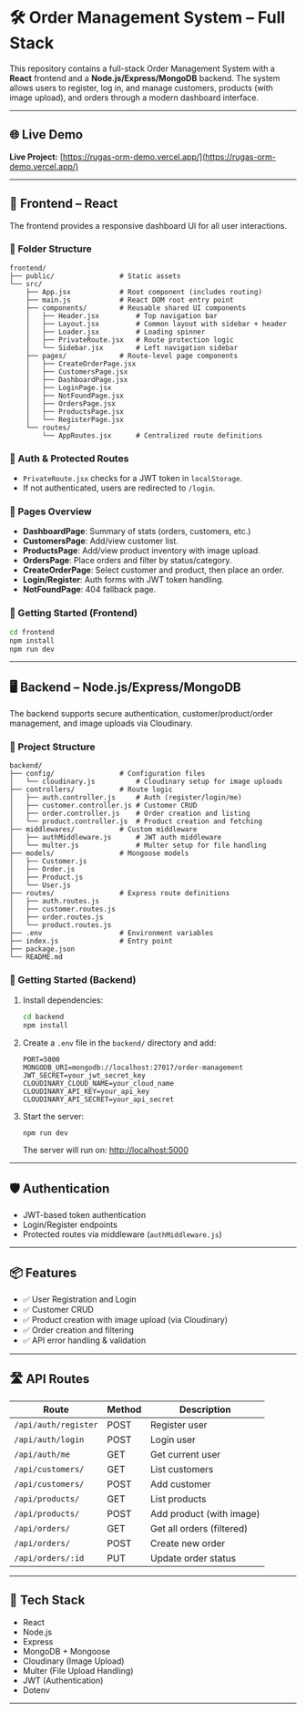 # 🛠️ Order Management System – Full Stack

This repository contains a full-stack Order Management System with a **React** frontend and a **Node.js/Express/MongoDB** backend. The system allows users to register, log in, and manage customers, products (with image upload), and orders through a modern dashboard interface.

---

## 🌐 Live Demo

**Live Project:** [https://rugas-orm-demo.vercel.app/](https://rugas-orm-demo.vercel.app/)

---

## 🌈 Frontend – React

The frontend provides a responsive dashboard UI for all user interactions.

### 📁 Folder Structure

```
frontend/
├── public/                # Static assets
└── src/
    ├── App.jsx            # Root component (includes routing)
    ├── main.js            # React DOM root entry point
    ├── components/        # Reusable shared UI components
    │   ├── Header.jsx         # Top navigation bar
    │   ├── Layout.jsx         # Common layout with sidebar + header
    │   ├── Loader.jsx         # Loading spinner
    │   ├── PrivateRoute.jsx   # Route protection logic
    │   └── Sidebar.jsx        # Left navigation sidebar
    ├── pages/             # Route-level page components
    │   ├── CreateOrderPage.jsx
    │   ├── CustomersPage.jsx
    │   ├── DashboardPage.jsx
    │   ├── LoginPage.jsx
    │   ├── NotFoundPage.jsx
    │   ├── OrdersPage.jsx
    │   ├── ProductsPage.jsx
    │   └── RegisterPage.jsx
    └── routes/
        └── AppRoutes.jsx      # Centralized route definitions
```

### 🔐 Auth & Protected Routes

- `PrivateRoute.jsx` checks for a JWT token in `localStorage`.
- If not authenticated, users are redirected to `/login`.

### 🔄 Pages Overview

- **DashboardPage**: Summary of stats (orders, customers, etc.)
- **CustomersPage**: Add/view customer list.
- **ProductsPage**: Add/view product inventory with image upload.
- **OrdersPage**: Place orders and filter by status/category.
- **CreateOrderPage**: Select customer and product, then place an order.
- **Login/Register**: Auth forms with JWT token handling.
- **NotFoundPage**: 404 fallback page.

### 🚀 Getting Started (Frontend)

```bash
cd frontend
npm install
npm run dev
```

---

## 🖥️ Backend – Node.js/Express/MongoDB

The backend supports secure authentication, customer/product/order management, and image uploads via Cloudinary.

### 📁 Project Structure

```
backend/
├── config/                # Configuration files
│   └── cloudinary.js          # Cloudinary setup for image uploads
├── controllers/           # Route logic
│   ├── auth.controller.js     # Auth (register/login/me)
│   ├── customer.controller.js # Customer CRUD
│   ├── order.controller.js    # Order creation and listing
│   └── product.controller.js  # Product creation and fetching
├── middlewares/           # Custom middleware
│   ├── authMiddleware.js      # JWT auth middleware
│   └── multer.js              # Multer setup for file handling
├── models/                # Mongoose models
│   ├── Customer.js
│   ├── Order.js
│   ├── Product.js
│   └── User.js
├── routes/                # Express route definitions
│   ├── auth.routes.js
│   ├── customer.routes.js
│   ├── order.routes.js
│   └── product.routes.js
├── .env                   # Environment variables
├── index.js               # Entry point
├── package.json
└── README.md
```

### 🚀 Getting Started (Backend)

1. Install dependencies:
    ```bash
    cd backend
    npm install
    ```

2. Create a `.env` file in the `backend/` directory and add:
    ```env
    PORT=5000
    MONGODB_URI=mongodb://localhost:27017/order-management
    JWT_SECRET=your_jwt_secret_key
    CLOUDINARY_CLOUD_NAME=your_cloud_name
    CLOUDINARY_API_KEY=your_api_key
    CLOUDINARY_API_SECRET=your_api_secret
    ```

3. Start the server:
    ```bash
    npm run dev
    ```
    The server will run on: [http://localhost:5000](http://localhost:5000)

---

## 🛡️ Authentication

- JWT-based token authentication
- Login/Register endpoints
- Protected routes via middleware (`authMiddleware.js`)

---

## 📦 Features

- ✅ User Registration and Login
- ✅ Customer CRUD
- ✅ Product creation with image upload (via Cloudinary)
- ✅ Order creation and filtering
- ✅ API error handling & validation

---

## 🛣️ API Routes

| Route                   | Method | Description                    |
|-------------------------|--------|--------------------------------|
| `/api/auth/register`    | POST   | Register user                  |
| `/api/auth/login`       | POST   | Login user                     |
| `/api/auth/me`          | GET    | Get current user               |
| `/api/customers/`       | GET    | List customers                 |
| `/api/customers/`       | POST   | Add customer                   |
| `/api/products/`        | GET    | List products                  |
| `/api/products/`        | POST   | Add product (with image)       |
| `/api/orders/`          | GET    | Get all orders (filtered)      |
| `/api/orders/`          | POST   | Create new order               |
| `/api/orders/:id`       | PUT    | Update order status            |

---

## 🧰 Tech Stack

- React
- Node.js
- Express
- MongoDB + Mongoose
- Cloudinary (Image Upload)
- Multer (File Upload Handling)
- JWT (Authentication)
- Dotenv

---

##
